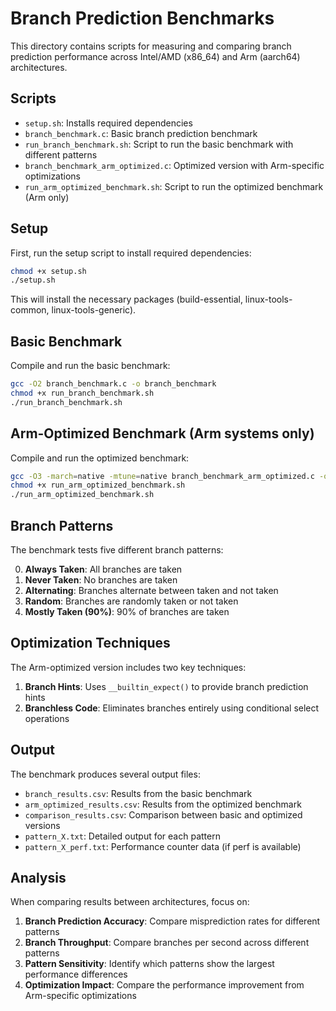# Branch Prediction Benchmarks

This directory contains scripts for measuring and comparing branch prediction performance across Intel/AMD (x86_64) and Arm (aarch64) architectures.

## Scripts

- `setup.sh`: Installs required dependencies
- `branch_benchmark.c`: Basic branch prediction benchmark
- `run_branch_benchmark.sh`: Script to run the basic benchmark with different patterns
- `branch_benchmark_arm_optimized.c`: Optimized version with Arm-specific optimizations
- `run_arm_optimized_benchmark.sh`: Script to run the optimized benchmark (Arm only)

## Setup

First, run the setup script to install required dependencies:

```bash
chmod +x setup.sh
./setup.sh
```

This will install the necessary packages (build-essential, linux-tools-common, linux-tools-generic).

## Basic Benchmark

Compile and run the basic benchmark:

```bash
gcc -O2 branch_benchmark.c -o branch_benchmark
chmod +x run_branch_benchmark.sh
./run_branch_benchmark.sh
```

## Arm-Optimized Benchmark (Arm systems only)

Compile and run the optimized benchmark:

```bash
gcc -O3 -march=native -mtune=native branch_benchmark_arm_optimized.c -o branch_benchmark_arm_optimized
chmod +x run_arm_optimized_benchmark.sh
./run_arm_optimized_benchmark.sh
```

## Branch Patterns

The benchmark tests five different branch patterns:

0. **Always Taken**: All branches are taken
1. **Never Taken**: No branches are taken
2. **Alternating**: Branches alternate between taken and not taken
3. **Random**: Branches are randomly taken or not taken
4. **Mostly Taken (90%)**: 90% of branches are taken

## Optimization Techniques

The Arm-optimized version includes two key techniques:

1. **Branch Hints**: Uses `__builtin_expect()` to provide branch prediction hints
2. **Branchless Code**: Eliminates branches entirely using conditional select operations

## Output

The benchmark produces several output files:

- `branch_results.csv`: Results from the basic benchmark
- `arm_optimized_results.csv`: Results from the optimized benchmark
- `comparison_results.csv`: Comparison between basic and optimized versions
- `pattern_X.txt`: Detailed output for each pattern
- `pattern_X_perf.txt`: Performance counter data (if perf is available)

## Analysis

When comparing results between architectures, focus on:

1. **Branch Prediction Accuracy**: Compare misprediction rates for different patterns
2. **Branch Throughput**: Compare branches per second across different patterns
3. **Pattern Sensitivity**: Identify which patterns show the largest performance differences
4. **Optimization Impact**: Compare the performance improvement from Arm-specific optimizations